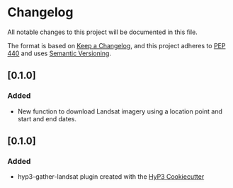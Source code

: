 # Changelog

All notable changes to this project will be documented in this file.

The format is based on [Keep a Changelog](https://keepachangelog.com/en/1.0.0/),
and this project adheres to [PEP 440](https://www.python.org/dev/peps/pep-0440/)
and uses [Semantic Versioning](https://semver.org/spec/v2.0.0.html).

## [0.1.0]

### Added
- New function to download Landsat imagery using a location point and start and end dates.
  
## [0.1.0]

### Added
- hyp3-gather-landsat plugin created with the [HyP3 Cookiecutter](https://github.com/ASFHyP3/hyp3-cookiecutter)
